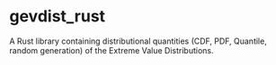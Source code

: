 # gevdist_rust
A Rust library containing distributional quantities (CDF, PDF, Quantile, random generation) of the Extreme Value Distributions.
